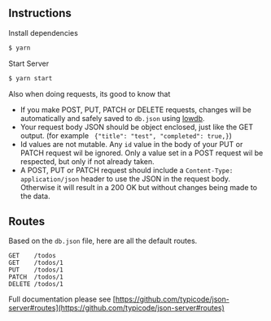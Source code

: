 ## Instructions

Install dependencies

```bash
$ yarn
```

Start Server

```bash
$ yarn start
```

Also when doing requests, its good to know that
- If you make POST, PUT, PATCH or DELETE requests, changes will be automatically and safely saved to `db.json` using [lowdb](https://github.com/typicode/lowdb).
- Your request body JSON should be object enclosed, just like the GET output. (for example ` {"title": "test", "completed": true,}`)
- Id values are not mutable. Any `id` value in the body of your PUT or PATCH request wil be ignored. Only a value set in a POST request wil be respected, but only if not already taken.
- A POST, PUT or PATCH request should include a `Content-Type: application/json` header to use the JSON in the request body. Otherwise it will result in a 200 OK but without changes being made to the data.


## Routes

Based on the `db.json` file, here are all the default routes. 

```
GET    /todos
GET    /todos/1
PUT    /todos/1
PATCH  /todos/1
DELETE /todos/1
```

Full documentation please see [https://github.com/typicode/json-server#routes](https://github.com/typicode/json-server#routes)


